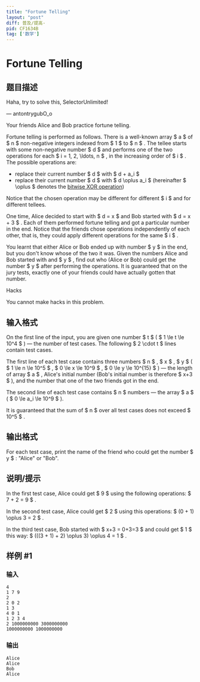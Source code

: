 ```yaml
---
title: "Fortune Telling"
layout: "post"
diff: 普及/提高-
pid: CF1634B
tag: ['数学']
---
```


# Fortune Telling

## 题目描述

Haha, try to solve this, SelectorUnlimited!

— antontrygubO_o



Your friends Alice and Bob practice fortune telling.

Fortune telling is performed as follows. There is a well-known array $ a $ of $ n $ non-negative integers indexed from $ 1 $ to $ n $ . The tellee starts with some non-negative number $ d $ and performs one of the two operations for each $ i = 1, 2, \ldots, n $ , in the increasing order of $ i $ . The possible operations are:

- replace their current number $ d $ with $ d + a_i $
- replace their current number $ d $ with $ d \oplus a_i $ (hereinafter $ \oplus $ denotes the [bitwise XOR operation](https://en.wikipedia.org/wiki/Exclusive_or))

Notice that the chosen operation may be different for different $ i $ and for different tellees.

One time, Alice decided to start with $ d = x $ and Bob started with $ d = x + 3 $ . Each of them performed fortune telling and got a particular number in the end. Notice that the friends chose operations independently of each other, that is, they could apply different operations for the same $ i $ .

You learnt that either Alice or Bob ended up with number $ y $ in the end, but you don't know whose of the two it was. Given the numbers Alice and Bob started with and $ y $ , find out who (Alice or Bob) could get the number $ y $ after performing the operations. It is guaranteed that on the jury tests, exactly one of your friends could have actually gotten that number.

Hacks

You cannot make hacks in this problem.

## 输入格式

On the first line of the input, you are given one number $ t $ ( $ 1 \le t \le 10^4 $ ) — the number of test cases. The following $ 2 \cdot t $ lines contain test cases.

The first line of each test case contains three numbers $ n $ , $ x $ , $ y $ ( $ 1 \le n \le 10^5 $ , $ 0 \le x \le 10^9 $ , $ 0 \le y \le 10^{15} $ ) — the length of array $ a $ , Alice's initial number (Bob's initial number is therefore $ x+3 $ ), and the number that one of the two friends got in the end.

The second line of each test case contains $ n $ numbers — the array $ a $ ( $ 0 \le a_i \le 10^9 $ ).

It is guaranteed that the sum of $ n $ over all test cases does not exceed $ 10^5 $ .

## 输出格式

For each test case, print the name of the friend who could get the number $ y $ : "Alice" or "Bob".

## 说明/提示

In the first test case, Alice could get $ 9 $ using the following operations: $ 7 + 2 = 9 $ .

In the second test case, Alice could get $ 2 $ using this operations: $ (0 + 1) \oplus 3 = 2 $ .

In the third test case, Bob started with $ x+3 = 0+3=3 $ and could get $ 1 $ this way: $ (((3 + 1) + 2) \oplus 3) \oplus 4 = 1 $ .

## 样例 #1

### 输入

```
4
1 7 9
2
2 0 2
1 3
4 0 1
1 2 3 4
2 1000000000 3000000000
1000000000 1000000000
```

### 输出

```
Alice
Alice
Bob
Alice
```

